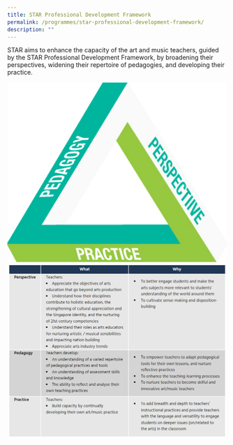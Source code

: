```yaml
---
title: STAR Professional Development Framework
permalink: /programmes/star-professional-development-framework/
description: ""
---
```

STAR aims to enhance the capacity of the art and music teachers, guided by the STAR Professional Development Framework, by broadening their perspectives, widening their repertoire of pedagogies, and developing their practice.

<img src="/images/framework1.jpg" 
         style="width:600px"
	/>
<br>
<img src="/images/framework2.png" 
         style="width:600px"
	/>
